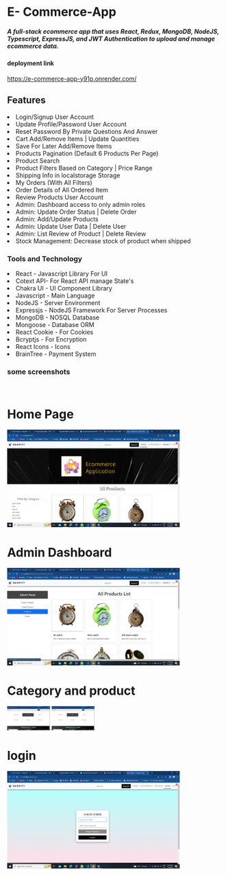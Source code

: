 # E- Commerce-App

<h5>A full-stack ecommerce app that uses React, Redux, MongoDB, NodeJS, Typescript, ExpressJS, and JWT Authentication to upload and manage ecommerce data.</h5>

<h4> deployment link</h4>
<a taret="_blank" href="https://e-commerce-app-y91p.onrender.com/">https://e-commerce-app-y91p.onrender.com/</a>
<br>

 <!-- features -->
<h2> Features </h2>
<li>Login/Signup User Account</li>
<li>Update Profile/Password User Account</li>
<li>Reset Password By Private Questions And Answer</li>
<li>Cart Add/Remove Items | Update Quantities</li>
<li>Save For Later Add/Remove Items</li>
<li>Products Pagination (Default 6 Products Per Page)</li>
<li>Product Search</li>
<li>Product Filters Based on Category | Price Range</li>
<li>Shipping Info in localstorage Storage</li>
<li>My Orders (With All Filters)</li>
<li>Order Details of All Ordered Item</li>
<li>Review Products User Account</li>
<li>Admin: Dashboard access to only admin roles</li>
<li>Admin: Update Order Status | Delete Order</li>
<li>Admin: Add/Update Products</li>
<li>Admin: Update User Data | Delete User</li>
<li>Admin: List Review of Product | Delete Review</li>
<li>Stock Management: Decrease stock of product when shipped</li>
<!-- Tools and technology -->
<h3> Tools and Technology </h3>
<li>React - Javascript Library For UI</li>
<li> Cotext API- For React API manage State's
<li>Chakra UI - UI Component Library</li>
<li>Javascript - Main Language</li>
<li>NodeJS - Server Environment</li>
<li>Expressjs - NodeJS Framework For Server Processes</li>
<li>MongoDB - NOSQL Database</li>
<li>Mongoose - Database ORM</li>
<li>React Cookie - For Cookies</li>
<li>Bcryptjs - For Encryption</li>
<li>React Icons - Icons</li>
<li>BrainTree - Payment System</li>

<h3>some screenshots</h3>

<!-- "server": "nodemon server.js",
"client": "npm start --prefix ./client",
"dev": "concurrently \"npm run start\" \"npm run client\"" -->
<br>
<h1>Home Page</h1>
<img alt="Home Image" src="https://github.com/shoyebmd424/E-Commerce-App/blob/main/client/public/github-image/home.png" width="80%">
<br>
<h1>Admin Dashboard</h1>
<img alt="Home Image" src="https://github.com/shoyebmd424/E-Commerce-App/blob/main/client/public/github-image/adminDashboard.png" width="80%">
<br>
<h1>Category and product</h1>
<p float="left">
 <img alt="Home Image" src="https://github.com/shoyebmd424/E-Commerce-App/blob/main/client/public/github-image/category.png" width="100">
  <img alt="Home Image" src="https://github.com/shoyebmd424/E-Commerce-App/blob/main/client/public/github-image/category.png" width="100">
</p>

<h1>login</h1>
<img alt="Home Image" src="https://github.com/shoyebmd424/E-Commerce-App/blob/main/client/public/github-image/login.png" width="80%">
